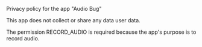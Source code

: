 Privacy policy for the app "Audio Bug"

This app does not collect or share any data user data.

The permission RECORD_AUDIO is required because the app's purpose is to record audio.
